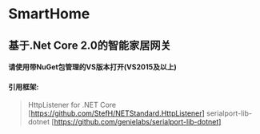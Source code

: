 # SmartHome
基于.Net Core 2.0的智能家居网关
---

#### 请使用带NuGet包管理的VS版本打开(VS2015及以上)

#### 引用框架:
> HttpListener for .NET Core [https://github.com/StefH/NETStandard.HttpListener]
>serialport-lib-dotnet [https://github.com/genielabs/serialport-lib-dotnet]

